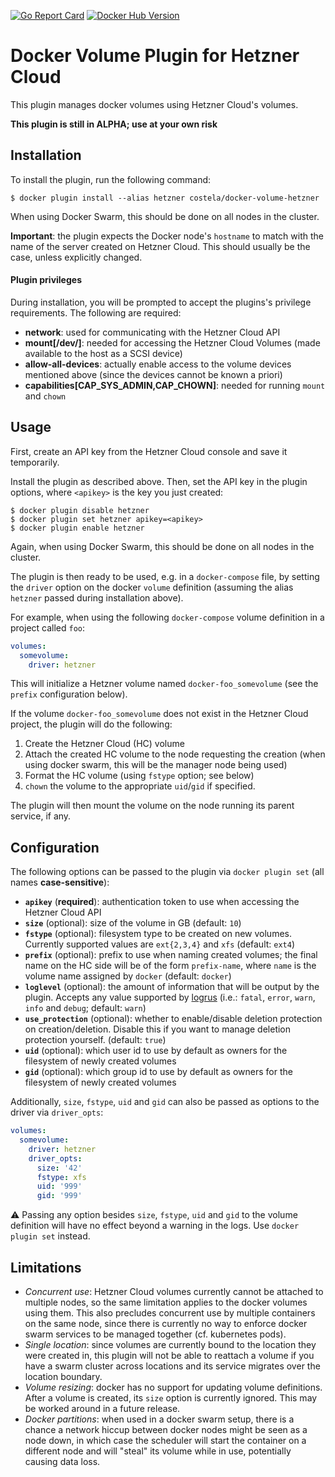 [![Go Report Card](https://goreportcard.com/badge/github.com/costela/docker-volume-hetzner)](https://goreportcard.com/report/github.com/costela/docker-volume-hetzner)
[![Docker Hub Version](https://img.shields.io/badge/dynamic/json.svg?label=hub&url=https%3A%2F%2Findex.docker.io%2Fv1%2Frepositories%2Fcostela%2Fdocker-volume-hetzner%2Ftags&query=%24[-1:].name&colorB=green)](https://hub.docker.com/r/costela/docker-volume-hetzner)

# Docker Volume Plugin for Hetzner Cloud

This plugin manages docker volumes using Hetzner Cloud's volumes.

**This plugin is still in ALPHA; use at your own risk**

## Installation

To install the plugin, run the following command:
```shell
$ docker plugin install --alias hetzner costela/docker-volume-hetzner
```

When using Docker Swarm, this should be done on all nodes in the cluster.

**Important**: the plugin expects the Docker node's `hostname` to match with the name of the server created on Hetzner Cloud. This should usually be the case, unless explicitly changed.

#### Plugin privileges

During installation, you will be prompted to accept the plugins's privilege requirements. The following are required:

- **network**: used for communicating with the Hetzner Cloud API
- **mount[\/dev\/]**: needed for accessing the Hetzner Cloud Volumes (made available to the host as a SCSI device)
- **allow-all-devices**: actually enable access to the volume devices mentioned above (since the devices cannot be known a priori)
- **capabilities[CAP\_SYS\_ADMIN,CAP\_CHOWN]**: needed for running `mount` and `chown`

## Usage

First, create an API key from the Hetzner Cloud console and save it temporarily.

Install the plugin as described above. Then, set the API key in the plugin options, where `<apikey>` is the key you just created:

```shell
$ docker plugin disable hetzner
$ docker plugin set hetzner apikey=<apikey>
$ docker plugin enable hetzner
```

Again, when using Docker Swarm, this should be done on all nodes in the cluster.

The plugin is then ready to be used, e.g. in a `docker-compose` file, by setting the `driver` option on the docker `volume` definition (assuming the alias `hetzner` passed during installation above).

For example, when using the following `docker-compose` volume definition in a project called `foo`:

```yaml
volumes:
  somevolume:
    driver: hetzner
```

This will initialize a Hetzner volume named `docker-foo_somevolume` (see the `prefix` configuration below).

If the volume `docker-foo_somevolume` does not exist in the Hetzner Cloud project, the plugin will do the following:

1. Create the Hetzner Cloud (HC) volume
2. Attach the created HC volume to the node requesting the creation (when using docker swarm, this will be the manager node being used)
3. Format the HC volume (using `fstype` option; see below)
4. `chown` the volume to the appropriate `uid`/`gid` if specified.

The plugin will then mount the volume on the node running its parent service, if any.

## Configuration

The following options can be passed to the plugin via `docker plugin set` (all names **case-sensitive**):

- **`apikey`** (**required**): authentication token to use when accessing the Hetzner Cloud API
- **`size`** (optional): size of the volume in GB (default: `10`)
- **`fstype`** (optional): filesystem type to be created on new volumes. Currently supported values are `ext{2,3,4}` and `xfs` (default: `ext4`)
- **`prefix`** (optional): prefix to use when naming created volumes; the final name on the HC side will be of the form `prefix-name`, where `name` is the volume name assigned by `docker` (default: `docker`)
- **`loglevel`** (optional): the amount of information that will be output by the plugin. Accepts any value supported by [logrus](https://github.com/sirupsen/logrus) (i.e.: `fatal`, `error`, `warn`, `info` and `debug`; default: `warn`)
- **`use_protection`** (optional): whether to enable/disable deletion protection on creation/deletion. Disable this if you want to manage deletion protection yourself. (default: `true`)
- **`uid`** (optional): which user id to use by default as owners for the filesystem of newly created volumes
- **`gid`** (optional): which group id to use by default as owners for the filesystem of newly created volumes

Additionally, `size`, `fstype`, `uid` and `gid` can also be passed as options to the driver via `driver_opts`:

```yaml
volumes:
  somevolume:
    driver: hetzner
    driver_opts:
      size: '42'
      fstype: xfs
      uid: '999'
      gid: '999'
```

:warning: Passing any option besides `size`, `fstype`, `uid` and `gid` to the volume definition will have no effect beyond a warning in the logs. Use `docker plugin set` instead.

## Limitations

- *Concurrent use*: Hetzner Cloud volumes currently cannot be attached to multiple nodes, so the same limitation
applies to the docker volumes using them. This also precludes concurrent use by multiple containers on the same node,
since there is currently no way to enforce docker swarm services to be managed together (cf. kubernetes pods).
- *Single location*: since volumes are currently bound to the location they were created in, this plugin will not
be able to reattach a volume if you have a swarm cluster across locations and its service migrates over the location
boundary.
- *Volume resizing*: docker has no support for updating volume definitions. After a volume is created, its `size`
option is currently ignored. This may be worked around in a future release.
- *Docker partitions*: when used in a docker swarm setup, there is a chance a network hiccup between docker nodes
might be seen as a node down, in which case the scheduler will start the container on a different node and will
"steal" its volume while in use, potentially causing data loss.
